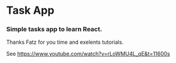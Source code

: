 # Task App

### Simple tasks app to learn React.

Thanks Fatz for you time and exelents tutorials.

See https://www.youtube.com/watch?v=rLoWMU4L_qE&t=11600s
